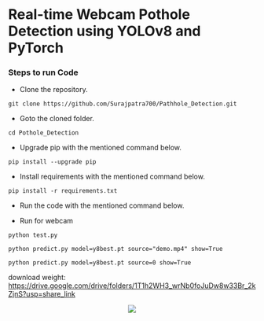 # Real-time Webcam Pothole Detection using YOLOv8 and PyTorch



### Steps to run Code
- Clone the repository.
```
git clone https://github.com/Surajpatra700/Pathhole_Detection.git
```
- Goto the cloned folder.
```
cd Pothole_Detection

```
- Upgrade pip with the mentioned command below.
```
pip install --upgrade pip
```
- Install requirements with the mentioned command below.
```
pip install -r requirements.txt
```
- Run the code with the mentioned command below.

 - Run for webcam
 
`python test.py`

`python predict.py model=y8best.pt source="demo.mp4" show=True`

`python predict.py model=y8best.pt source=0 show=True`


download weight: https://drive.google.com/drive/folders/1T1h2WH3_wrNb0foJuDw8w33Br_2kZjnS?usp=share_link


<p align="center">
<img src="https://github.com/noorkhokhar99/Pothole-Detection-Pothole-Detection-using-python-and-deep-learning/blob/main/Pothole%20Detection%20%20Pothole%20Detection%20using%20python%20and%20yolov8.png">
</p>
